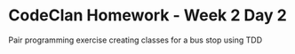 # CodeClan Homework - Week 2 Day 2

Pair programming exercise creating classes for a bus stop using TDD
